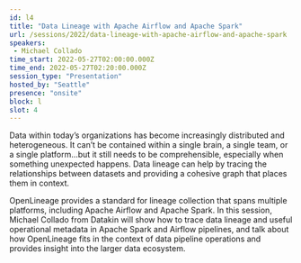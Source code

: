 ```yaml
---
id: l4
title: "Data Lineage with Apache Airflow and Apache Spark"
url: /sessions/2022/data-lineage-with-apache-airflow-and-apache-spark
speakers:
 - Michael Collado
time_start: 2022-05-27T02:00:00.000Z
time_end: 2022-05-27T02:20:00.000Z
session_type: "Presentation"
hosted_by: "Seattle"
presence: "onsite"
block: l
slot: 4
---
```


Data within today’s organizations has become increasingly distributed and heterogeneous. It can’t be contained within a single brain, a single team, or a single platform…but it still needs to be comprehensible, especially when something unexpected happens. Data lineage can help by tracing the relationships between datasets and providing a cohesive graph that places them in context.
 
 
 
 OpenLineage provides a standard for lineage collection that spans multiple platforms, including Apache Airflow and Apache Spark. In this session, Michael Collado from Datakin will show how to trace data lineage and useful operational metadata in Apache Spark and Airflow pipelines, and talk about how OpenLineage fits in the context of data pipeline operations and provides insight into the larger data ecosystem.